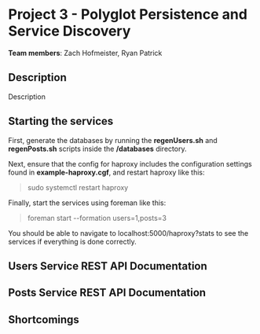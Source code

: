 # Project 3 - Polyglot Persistence and Service Discovery

**Team members**: Zach Hofmeister, Ryan Patrick 

## Description

Description

## Starting the services

First, generate the databases by running the **regenUsers.sh** and **regenPosts.sh** scripts inside the **/databases** directory.

Next, ensure that the config for haproxy includes the configuration settings found in **example-haproxy.cgf**, and restart haproxy like this:
> sudo systemctl restart haproxy

Finally, start the services using foreman like this:
> foreman start --formation users=1,posts=3

You should be able to navigate to localhost:5000/haproxy?stats to see the services if everything is done correctly.

## Users Service REST API Documentation



## Posts Service REST API Documentation



## Shortcomings

